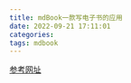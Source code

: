 ```yaml
---
title: mdBook一款写电子书的应用
date: 2022-09-21 17:11:01
categories:
tags: mdbook
---
```


[参考网址](https://github.com/rust-lang/mdBook)
